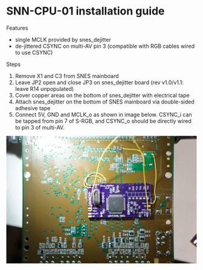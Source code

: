 SNN-CPU-01 installation guide
==============

Features

* single MCLK provided by snes_dejitter
* de-jittered CSYNC on multi-AV pin 3 (compatible with RGB cables wired to use CSYNC)

Steps

1. Remove X1 and C3 from SNES mainboard
2. Leave JP2 open and close JP3 on snes_dejitter board (rev v1.0/v1.1: leave R14 unpopulated)
3. Cover copper areas on the bottom of snes_dejitter with electrical tape
4. Attach snes_dejitter on the bottom of SNES mainboard via double-sided adhesive tape
5. Connect 5V, GND and MCLK_o as shown in image below. CSYNC_i can be tapped from pin 7 of S-RGB, and CSYNC_o should be directly wired to pin 3 of multi-AV.

![](mini-install.jpg)
